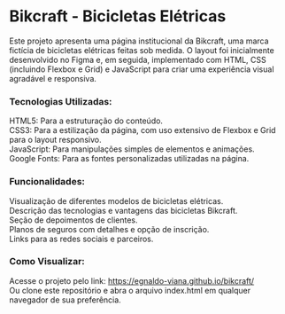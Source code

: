 # Bikcraft - Bicicletas Elétricas
Este projeto apresenta uma página institucional da Bikcraft, uma marca fictícia de bicicletas elétricas feitas sob medida. O layout foi inicialmente desenvolvido no Figma e, em seguida, implementado com HTML, CSS (incluindo Flexbox e Grid) e JavaScript para criar uma experiência visual agradável e responsiva.

### Tecnologias Utilizadas:
HTML5: Para a estruturação do conteúdo.  
CSS3: Para a estilização da página, com uso extensivo de Flexbox e Grid para o layout responsivo.  
JavaScript: Para manipulações simples de elementos e animações.  
Google Fonts: Para as fontes personalizadas utilizadas na página.  

### Funcionalidades:
Visualização de diferentes modelos de bicicletas elétricas.  
Descrição das tecnologias e vantagens das bicicletas Bikcraft.  
Seção de depoimentos de clientes.  
Planos de seguros com detalhes e opção de inscrição.  
Links para as redes sociais e parceiros.  

### Como Visualizar:
Acesse o projeto pelo link: https://egnaldo-viana.github.io/bikcraft/   
Ou clone este repositório e abra o arquivo index.html em qualquer navegador de sua preferência.
